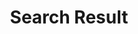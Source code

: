 ---
title: "Search Result"
draft: false
description : "Halcyon IDE, An IDE for Nmap Script Development, Nmap Script Engine, NSE, Integrated Development Environment, Nmap, Network Mapping, Network Security, Port scanning, Script Development, IDE"
---
